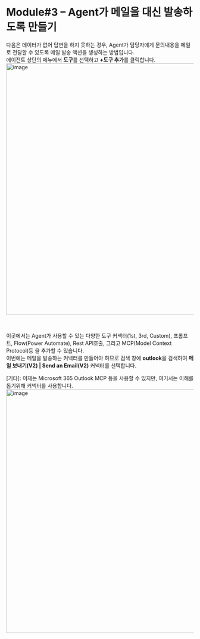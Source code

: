 # Module#3 – Agent가 메일을 대신 발송하도록 만들기

다음은 데이터가 없어 답변을 하지 못하는 경우, Agent가 담당자에게 문의내용을 메일로 전달할 수 있도록 메일 발송 액션을 생성하는 방법입니다.   
에이전트 상단의 메뉴에서 **도구**를 선택하고 **+도구 추가**를 클릭합니다.
<img width="1090" height="675" alt="image" src="https://github.com/user-attachments/assets/2f652de4-f7d1-4b26-a6f8-6aaeff126cde" />

</br>

이곳에서는 Agent가 사용할 수 있는 다양한 도구 커넥터(1st, 3rd, Custom), 프롬프트, Flow(Power Automate), Rest API호출, 그리고 MCP(Model Context Protocol)등 을 추가할 수 있습니다.   
이번에는 메일을 발송하는 커넥터를 만들어야 하므로 검색 창에 **outlook**을 검색하여 **메일 보내기(V2) | Send an Email(V2)** 커넥터를 선택합니다.

[기타]: 이제는 Microsoft 365 Outlook MCP 등을 사용할 수 있지만, 여기서는 이해를 돕기위해 커넥터를 사용합니다.
<img width="1090" height="654" alt="image" src="https://github.com/user-attachments/assets/e8924052-9053-461b-b52e-c159cf6a095d" />

</br>
